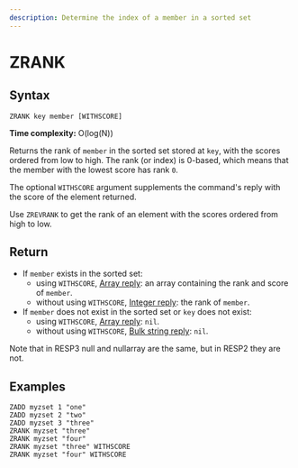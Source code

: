 ```yaml
---
description: Determine the index of a member in a sorted set
---
```


# ZRANK

## Syntax

    ZRANK key member [WITHSCORE]

**Time complexity:** O(log(N))

Returns the rank of `member` in the sorted set stored at `key`, with the scores
ordered from low to high.
The rank (or index) is 0-based, which means that the member with the lowest
score has rank `0`.

The optional `WITHSCORE` argument supplements the command's reply with the score of the element returned.

Use `ZREVRANK` to get the rank of an element with the scores ordered from high
to low.

## Return

* If `member` exists in the sorted set:
  * using `WITHSCORE`, [Array reply](https://redis.io/docs/reference/protocol-spec#resp-arrays): an array containing the rank and score of `member`.
  * without using `WITHSCORE`, [Integer reply](https://redis.io/docs/reference/protocol-spec#resp-integers): the rank of `member`.
* If `member` does not exist in the sorted set or `key` does not exist:
  * using `WITHSCORE`, [Array reply](https://redis.io/docs/reference/protocol-spec#resp-arrays): `nil`.
  * without using `WITHSCORE`, [Bulk string reply](https://redis.io/docs/reference/protocol-spec#resp-bulk-strings): `nil`.
  
Note that in RESP3 null and nullarray are the same, but in RESP2 they are not.

## Examples

```cli
ZADD myzset 1 "one"
ZADD myzset 2 "two"
ZADD myzset 3 "three"
ZRANK myzset "three"
ZRANK myzset "four"
ZRANK myzset "three" WITHSCORE
ZRANK myzset "four" WITHSCORE
```
